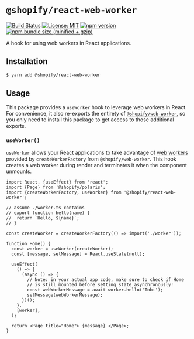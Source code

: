 # `@shopify/react-web-worker`

[![Build Status](https://travis-ci.org/Shopify/quilt.svg?branch=master)](https://travis-ci.org/Shopify/quilt)
[![License: MIT](https://img.shields.io/badge/License-MIT-green.svg)](LICENSE.md) [![npm version](https://badge.fury.io/js/%40shopify%2Freact-web-worker.svg)](https://badge.fury.io/js/%40shopify%2Freact-web-worker.svg) [![npm bundle size (minified + gzip)](https://img.shields.io/bundlephobia/minzip/@shopify/react-web-worker.svg)](https://img.shields.io/bundlephobia/minzip/@shopify/react-web-worker.svg)

A hook for using web workers in React applications.

## Installation

```bash
$ yarn add @shopify/react-web-worker
```

## Usage

This package provides a `useWorker` hook to leverage web workers in React. For convenience, it also re-exports the entirety of [`@shopify/web-worker`](https://github.com/Shopify/quilt/tree/master/packages/web-worker), so you only need to install this package to get access to those additional exports.

### `useWorker()`

`useWorker` allows your React applications to take advantage of [web workers](https://developer.mozilla.org/en-US/docs/Web/API/Web_Workers_API/Using_web_workers) provided by `createWorkerFactory` from `@shopify/web-worker`. This hook creates a web worker during render and terminates it when the component unmounts.

```tsx
import React, {useEffect} from 'react';
import {Page} from '@shopify/polaris';
import {createWorkerFactory, useWorker} from '@shopify/react-web-worker';

// assume ./worker.ts contains
// export function hello(name) {
//  return `Hello, ${name}`;
// }

const createWorker = createWorkerFactory(() => import('./worker'));

function Home() {
  const worker = useWorker(createWorker);
  const [message, setMessage] = React.useState(null);

  useEffect(
    () => {
      (async () => {
        // Note: in your actual app code, make sure to check if Home
        // is still mounted before setting state asynchronously!
        const webWorkerMessage = await worker.hello('Tobi');
        setMessage(webWorkerMessage);
      })();
    },
    [worker],
  );

  return <Page title="Home"> {message} </Page>;
}
```
